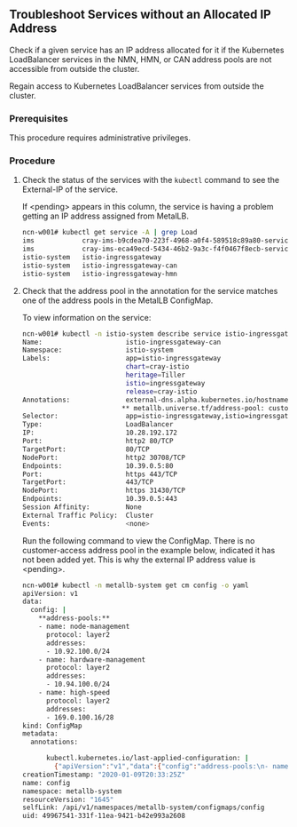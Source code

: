 ## Troubleshoot Services without an Allocated IP Address

Check if a given service has an IP address allocated for it if the Kubernetes LoadBalancer services in the NMN, HMN, or CAN address pools are not accessible from outside the cluster.

Regain access to Kubernetes LoadBalancer services from outside the cluster.

### Prerequisites

This procedure requires administrative privileges.

### Procedure

1.  Check the status of the services with the `kubectl` command to see the External-IP of the service.

    If <pending\> appears in this column, the service is having a problem getting an IP address assigned from MetalLB.

    ```bash
    ncn-w001# kubectl get service -A | grep Load
    ims            cray-ims-b9cdea70-223f-4968-a0f4-589518c89a80-service   LoadBalancer   10.17.97.66    <pending>      22:32678/TCP                 2d9h
    ims            cray-ims-eca49ecd-5434-46b2-9a3c-f4f0467f8ecb-service   LoadBalancer   10.18.171.14   <pending>      22:30821/TCP                 2d5h
    istio-system   istio-ingressgateway                                    LoadBalancer   10.26.49.253   10.92.100.50  80:30517/TCP,443:30754/TCP   3d5h
    istio-system   istio-ingressgateway-can                                LoadBalancer   10.28.192.172  <pending>      80:30708/TCP,443:31430/TCP   3d5h
    istio-system   istio-ingressgateway-hmn                                LoadBalancer   10.17.46.139   10.94.100.1   80:32444/TCP                 3d5h
    ```

2.  Check that the address pool in the annotation for the service matches one of the address pools in the MetalLB ConfigMap.

    To view information on the service:

    ```bash
    ncn-w001# kubectl -n istio-system describe service istio-ingressgateway-can
    Name:                     istio-ingressgateway-can
    Namespace:                istio-system
    Labels:                   app=istio-ingressgateway
                              chart=cray-istio
                              heritage=Tiller
                              istio=ingressgateway
                              release=cray-istio
    Annotations:              external-dns.alpha.kubernetes.io/hostname: shasta.SYSTEM_DOMAIN_NAME,auth.SYSTEM_DOMAIN_NAME,s3.SYSTEM_DOMAIN_NAME
                             ** metallb.universe.tf/address-pool: customer-access**
    Selector:                 app=istio-ingressgateway,istio=ingressgateway,release=cray-istio
    Type:                     LoadBalancer
    IP:                       10.28.192.172
    Port:                     http2 80/TCP
    TargetPort:               80/TCP
    NodePort:                 http2 30708/TCP
    Endpoints:                10.39.0.5:80
    Port:                     https 443/TCP
    TargetPort:               443/TCP
    NodePort:                 https 31430/TCP
    Endpoints:                10.39.0.5:443
    Session Affinity:         None
    External Traffic Policy:  Cluster
    Events:                   <none>
    ```

    Run the following command to view the ConfigMap. There is no customer-access address pool in the example below, indicated it has not been added yet. This is why the external IP address value is <pending\>.

    ```bash
    ncn-w001# kubectl -n metallb-system get cm config -o yaml
    apiVersion: v1
    data:
      config: |
        **address-pools:**
        - name: node-management
          protocol: layer2
          addresses:
          - 10.92.100.0/24
        - name: hardware-management
          protocol: layer2
          addresses:
          - 10.94.100.0/24
        - name: high-speed
          protocol: layer2
          addresses:
          - 169.0.100.16/28
    kind: ConfigMap
    metadata:
      annotations:

          kubectl.kubernetes.io/last-applied-configuration: |
            {"apiVersion":"v1","data":{"config":"address-pools:\n- name: node-management\n protocol: layer2\n addresses:\n - 10.92.100.0/24\n- name: hardware-management\n protocol: layer2\n addresses:\n - 10.94.100.0/24\n- name: high-speed\n protocol: layer2\n addresses:\n - 169.0.100.16/28\n"},"kind":"ConfigMap","metadata":{"annotations":{},"name":"config","namespace":"metallb-system"}}
    creationTimestamp: "2020-01-09T20:33:25Z"
    name: config
    namespace: metallb-system
    resourceVersion: "1645"
    selfLink: /api/v1/namespaces/metallb-system/configmaps/config
    uid: 49967541-331f-11ea-9421-b42e993a2608
    ```




